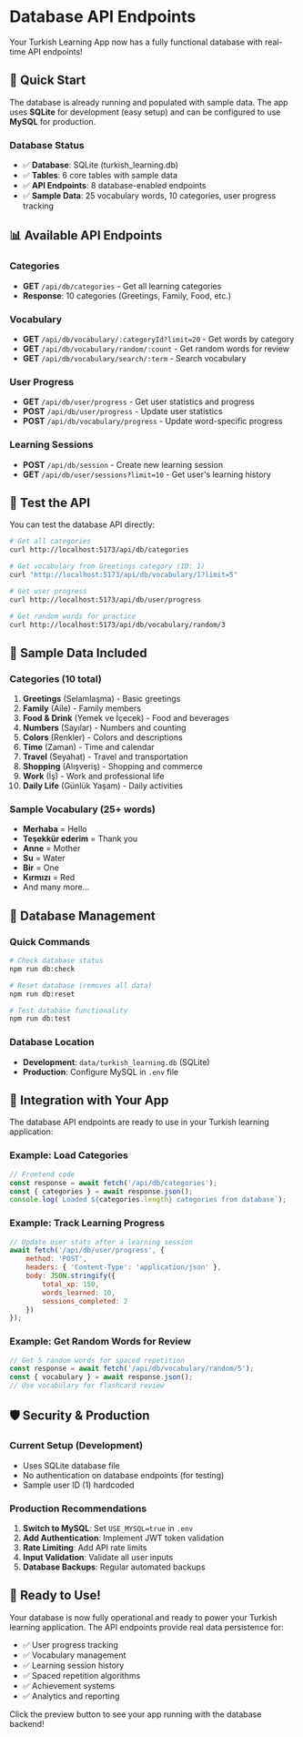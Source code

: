 # Database API Endpoints

Your Turkish Learning App now has a fully functional database with real-time API endpoints!

## 🚀 Quick Start

The database is already running and populated with sample data. The app uses **SQLite** for development (easy setup) and can be configured to use **MySQL** for production.

### Database Status
- ✅ **Database**: SQLite (turkish_learning.db)
- ✅ **Tables**: 6 core tables with sample data
- ✅ **API Endpoints**: 8 database-enabled endpoints
- ✅ **Sample Data**: 25 vocabulary words, 10 categories, user progress tracking

## 📊 Available API Endpoints

### Categories
- **GET** `/api/db/categories` - Get all learning categories
- **Response**: 10 categories (Greetings, Family, Food, etc.)

### Vocabulary
- **GET** `/api/db/vocabulary/:categoryId?limit=20` - Get words by category
- **GET** `/api/db/vocabulary/random/:count` - Get random words for review
- **GET** `/api/db/vocabulary/search/:term` - Search vocabulary

### User Progress
- **GET** `/api/db/user/progress` - Get user statistics and progress
- **POST** `/api/db/user/progress` - Update user statistics
- **POST** `/api/db/vocabulary/progress` - Update word-specific progress

### Learning Sessions
- **POST** `/api/db/session` - Create new learning session
- **GET** `/api/db/user/sessions?limit=10` - Get user's learning history

## 🧪 Test the API

You can test the database API directly:

```bash
# Get all categories
curl http://localhost:5173/api/db/categories

# Get vocabulary from Greetings category (ID: 1)
curl "http://localhost:5173/api/db/vocabulary/1?limit=5"

# Get user progress
curl http://localhost:5173/api/db/user/progress

# Get random words for practice
curl http://localhost:5173/api/db/vocabulary/random/3
```

## 📱 Sample Data Included

### Categories (10 total)
1. **Greetings** (Selamlaşma) - Basic greetings
2. **Family** (Aile) - Family members  
3. **Food & Drink** (Yemek ve İçecek) - Food and beverages
4. **Numbers** (Sayılar) - Numbers and counting
5. **Colors** (Renkler) - Colors and descriptions
6. **Time** (Zaman) - Time and calendar
7. **Travel** (Seyahat) - Travel and transportation
8. **Shopping** (Alışveriş) - Shopping and commerce
9. **Work** (İş) - Work and professional life
10. **Daily Life** (Günlük Yaşam) - Daily activities

### Sample Vocabulary (25+ words)
- **Merhaba** = Hello
- **Teşekkür ederim** = Thank you  
- **Anne** = Mother
- **Su** = Water
- **Bir** = One
- **Kırmızı** = Red
- And many more...

## 🔧 Database Management

### Quick Commands
```bash
# Check database status
npm run db:check

# Reset database (removes all data)
npm run db:reset

# Test database functionality
npm run db:test
```

### Database Location
- **Development**: `data/turkish_learning.db` (SQLite)
- **Production**: Configure MySQL in `.env` file

## 🎯 Integration with Your App

The database API endpoints are ready to use in your Turkish learning application:

### Example: Load Categories
```javascript
// Frontend code
const response = await fetch('/api/db/categories');
const { categories } = await response.json();
console.log(`Loaded ${categories.length} categories from database`);
```

### Example: Track Learning Progress
```javascript
// Update user stats after a learning session
await fetch('/api/db/user/progress', {
    method: 'POST',
    headers: { 'Content-Type': 'application/json' },
    body: JSON.stringify({
        total_xp: 150,
        words_learned: 10,
        sessions_completed: 2
    })
});
```

### Example: Get Random Words for Review
```javascript
// Get 5 random words for spaced repetition
const response = await fetch('/api/db/vocabulary/random/5');
const { vocabulary } = await response.json();
// Use vocabulary for flashcard review
```

## 🛡️ Security & Production

### Current Setup (Development)
- Uses SQLite database file
- No authentication on database endpoints (for testing)
- Sample user ID (1) hardcoded

### Production Recommendations
1. **Switch to MySQL**: Set `USE_MYSQL=true` in `.env`
2. **Add Authentication**: Implement JWT token validation
3. **Rate Limiting**: Add API rate limits
4. **Input Validation**: Validate all user inputs
5. **Database Backups**: Regular automated backups

## 🎉 Ready to Use!

Your database is now fully operational and ready to power your Turkish learning application. The API endpoints provide real data persistence for:

- ✅ User progress tracking
- ✅ Vocabulary management  
- ✅ Learning session history
- ✅ Spaced repetition algorithms
- ✅ Achievement systems
- ✅ Analytics and reporting

Click the preview button to see your app running with the database backend!